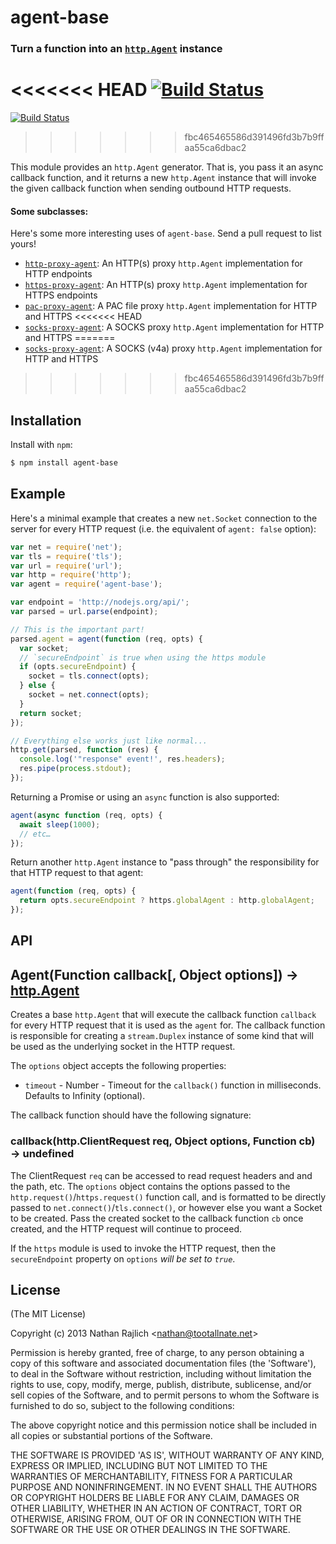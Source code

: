 agent-base
==========
### Turn a function into an [`http.Agent`][http.Agent] instance
<<<<<<< HEAD
[![Build Status](https://github.com/TooTallNate/node-agent-base/workflows/Node%20CI/badge.svg)](https://github.com/TooTallNate/node-agent-base/actions?workflow=Node+CI)
=======
[![Build Status](https://travis-ci.org/TooTallNate/node-agent-base.svg?branch=master)](https://travis-ci.org/TooTallNate/node-agent-base)
>>>>>>> fbc465465586d391496fd3b7b9ffaa55ca6dbac2

This module provides an `http.Agent` generator. That is, you pass it an async
callback function, and it returns a new `http.Agent` instance that will invoke the
given callback function when sending outbound HTTP requests.

#### Some subclasses:

Here's some more interesting uses of `agent-base`.
Send a pull request to list yours!

 * [`http-proxy-agent`][http-proxy-agent]: An HTTP(s) proxy `http.Agent` implementation for HTTP endpoints
 * [`https-proxy-agent`][https-proxy-agent]: An HTTP(s) proxy `http.Agent` implementation for HTTPS endpoints
 * [`pac-proxy-agent`][pac-proxy-agent]: A PAC file proxy `http.Agent` implementation for HTTP and HTTPS
<<<<<<< HEAD
 * [`socks-proxy-agent`][socks-proxy-agent]: A SOCKS proxy `http.Agent` implementation for HTTP and HTTPS
=======
 * [`socks-proxy-agent`][socks-proxy-agent]: A SOCKS (v4a) proxy `http.Agent` implementation for HTTP and HTTPS
>>>>>>> fbc465465586d391496fd3b7b9ffaa55ca6dbac2


Installation
------------

Install with `npm`:

``` bash
$ npm install agent-base
```


Example
-------

Here's a minimal example that creates a new `net.Socket` connection to the server
for every HTTP request (i.e. the equivalent of `agent: false` option):

```js
var net = require('net');
var tls = require('tls');
var url = require('url');
var http = require('http');
var agent = require('agent-base');

var endpoint = 'http://nodejs.org/api/';
var parsed = url.parse(endpoint);

// This is the important part!
parsed.agent = agent(function (req, opts) {
  var socket;
  // `secureEndpoint` is true when using the https module
  if (opts.secureEndpoint) {
    socket = tls.connect(opts);
  } else {
    socket = net.connect(opts);
  }
  return socket;
});

// Everything else works just like normal...
http.get(parsed, function (res) {
  console.log('"response" event!', res.headers);
  res.pipe(process.stdout);
});
```

Returning a Promise or using an `async` function is also supported:

```js
agent(async function (req, opts) {
  await sleep(1000);
  // etc…
});
```

Return another `http.Agent` instance to "pass through" the responsibility
for that HTTP request to that agent:

```js
agent(function (req, opts) {
  return opts.secureEndpoint ? https.globalAgent : http.globalAgent;
});
```


API
---

## Agent(Function callback[, Object options]) → [http.Agent][]

Creates a base `http.Agent` that will execute the callback function `callback`
for every HTTP request that it is used as the `agent` for. The callback function
is responsible for creating a `stream.Duplex` instance of some kind that will be
used as the underlying socket in the HTTP request.

The `options` object accepts the following properties:

  * `timeout` - Number - Timeout for the `callback()` function in milliseconds. Defaults to Infinity (optional).

The callback function should have the following signature:

### callback(http.ClientRequest req, Object options, Function cb) → undefined

The ClientRequest `req` can be accessed to read request headers and
and the path, etc. The `options` object contains the options passed
to the `http.request()`/`https.request()` function call, and is formatted
to be directly passed to `net.connect()`/`tls.connect()`, or however
else you want a Socket to be created. Pass the created socket to
the callback function `cb` once created, and the HTTP request will
continue to proceed.

If the `https` module is used to invoke the HTTP request, then the
`secureEndpoint` property on `options` _will be set to `true`_.


License
-------

(The MIT License)

Copyright (c) 2013 Nathan Rajlich &lt;nathan@tootallnate.net&gt;

Permission is hereby granted, free of charge, to any person obtaining
a copy of this software and associated documentation files (the
'Software'), to deal in the Software without restriction, including
without limitation the rights to use, copy, modify, merge, publish,
distribute, sublicense, and/or sell copies of the Software, and to
permit persons to whom the Software is furnished to do so, subject to
the following conditions:

The above copyright notice and this permission notice shall be
included in all copies or substantial portions of the Software.

THE SOFTWARE IS PROVIDED 'AS IS', WITHOUT WARRANTY OF ANY KIND,
EXPRESS OR IMPLIED, INCLUDING BUT NOT LIMITED TO THE WARRANTIES OF
MERCHANTABILITY, FITNESS FOR A PARTICULAR PURPOSE AND NONINFRINGEMENT.
IN NO EVENT SHALL THE AUTHORS OR COPYRIGHT HOLDERS BE LIABLE FOR ANY
CLAIM, DAMAGES OR OTHER LIABILITY, WHETHER IN AN ACTION OF CONTRACT,
TORT OR OTHERWISE, ARISING FROM, OUT OF OR IN CONNECTION WITH THE
SOFTWARE OR THE USE OR OTHER DEALINGS IN THE SOFTWARE.

[http-proxy-agent]: https://github.com/TooTallNate/node-http-proxy-agent
[https-proxy-agent]: https://github.com/TooTallNate/node-https-proxy-agent
[pac-proxy-agent]: https://github.com/TooTallNate/node-pac-proxy-agent
[socks-proxy-agent]: https://github.com/TooTallNate/node-socks-proxy-agent
[http.Agent]: https://nodejs.org/api/http.html#http_class_http_agent
